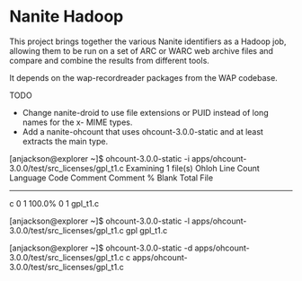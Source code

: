 Nanite Hadoop
=============

This project brings together the various Nanite identifiers as a Hadoop job, allowing them to be run 
on a set of ARC or WARC web archive files and compare and combine the results from different tools.

It depends on the wap-recordreader packages from the WAP codebase.


TODO

* Change nanite-droid to use file extensions or PUID instead of long names for the x- MIME types.
* Add a nanite-ohcount that uses ohcount-3.0.0-static and at least extracts the main type.


[anjackson@explorer ~]$ ohcount-3.0.0-static -i apps/ohcount-3.0.0/test/src_licenses/gpl_t1.c
Examining 1 file(s)
                              Ohloh Line Count
Language               Code    Comment  Comment %      Blank      Total  File
----------------  ---------  ---------  ---------  ---------  ---------  -----------------------------------------------
c                         0          1     100.0%          0          1  gpl_t1.c

[anjackson@explorer ~]$ ohcount-3.0.0-static -l apps/ohcount-3.0.0/test/src_licenses/gpl_t1.c
gpl gpl_t1.c

[anjackson@explorer ~]$ ohcount-3.0.0-static -d apps/ohcount-3.0.0/test/src_licenses/gpl_t1.c
c       apps/ohcount-3.0.0/test/src_licenses/gpl_t1.c
